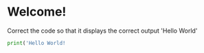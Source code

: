 # Welcome!

Correct the code so that it displays the correct output 'Hello World'

```python runnable
print('Hello World!
```

